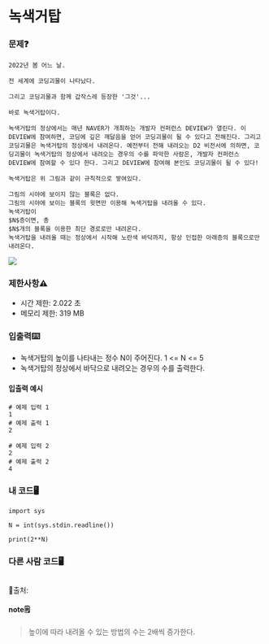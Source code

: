 # 녹색거탑

### 문제❓
```
2022년 봄 어느 날.

전 세계에 코딩괴물이 나타났다.

그리고 코딩괴물과 함께 갑작스레 등장한 '그것'...

바로 녹색거탑이다.

녹색거탑의 정상에서는 매년 NAVER가 개최하는 개발자 컨퍼런스 DEVIEW가 열린다. 이 DEVIEW에 참여하면, 코딩에 깊은 깨달음을 얻어 코딩괴물이 될 수 있다고 전해진다. 그리고 코딩괴물은 녹색거탑의 정상에서 내려온다. 예전부터 전해 내려오는 D2 비전서에 의하면, 코딩괴물이 녹색거탑의 정상에서 내려오는 경우의 수를 파악한 사람은, 개발자 컨퍼런스 DEVIEW에 참여할 수 있다 한다. 그리고 DEVIEW에 참여해 본인도 코딩괴물이 될 수 있다!

녹색거탑은 위 그림과 같이 규칙적으로 쌓여있다.

그림의 시야에 보이지 않는 블록은 없다.
그림의 시야에 보이는 블록의 윗면만 이용해 녹색거탑을 내려올 수 있다.
녹색거탑이 
$N$층이면, 총 
$N$개의 블록을 이용한 최단 경로로만 내려온다.
녹색거탑을 내려올 때는 정상에서 시작해 노란색 바닥까지, 항상 인접한 아래층의 블록으로만 내려온다.
```
<img src="https://upload.acmicpc.net/db58c1ff-9dcd-4f53-8401-b66d74adcc66/-/preview/">

### 제한사항⚠️
* 시간 제한: 2.022 초
* 메모리 제한: 319 MB

### 입출력⌨️
* 녹색거탑의 높이를 나타내는 정수 N이 주어진다. 1 <= N <= 5
* 녹색거탑의 정상에서 바닥으로 내려오는 경우의 수를 출력한다.

#### 입출력 예시
```
# 예제 입력 1 
1
# 예제 출력 1 
2

# 예제 입력 2 
2
# 예제 출력 2 
4
```

### 내 코드🖥️
```
import sys

N = int(sys.stdin.readline())

print(2**N)
```


### 다른 사람 코드🖥️
```

```
🔗출처: 

#### note🗒️
> 높이에 따라 내려올 수 있는 방법의 수는 2배씩 증가한다.

